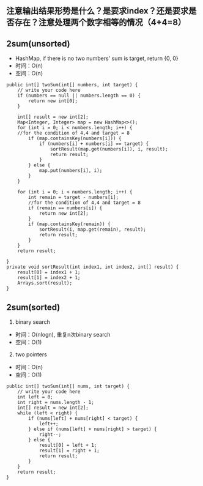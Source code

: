 注意输出结果形势是什么？是要求index？还是要求是否存在？注意处理两个数字相等的情况（4+4=8）
----
2sum(unsorted)
----
* HashMap, if there is no two numbers' sum is target, return {0, 0}
* 时间：O(n)
* 空间：O(n)
````
public int[] twoSum(int[] numbers, int target) {
    // write your code here
    if (numbers == null || numbers.length == 0) {
        return new int[0];
    }

    int[] result = new int[2];
    Map<Integer, Integer> map = new HashMap<>();
    for (int i = 0; i < numbers.length; i++) {
    //for the condition of 4,4 and target = 8
        if (map.containsKey(numbers[i])) {
            if (numbers[i] + numbers[i] == target) {
                sortResult(map.get(numbers[i]), i, result);
                return result;
            }
        } else {
            map.put(numbers[i], i);
        }
    }

    for (int i = 0; i < numbers.length; i++) {
        int remain = target - numbers[i];
        //for the condition of 4,4 and target = 8
        if (remain == numbers[i]) {
            return new int[2];
        }
        if (map.containsKey(remain)) {
            sortResult(i, map.get(remain), result);
            return result;
        }
    }
    return result;

}
private void sortResult(int index1, int index2, int[] result) {
    result[0] = index1 + 1;
    result[1] = index2 + 1;
    Arrays.sort(result);
}
````

2sum(sorted)
----
1. binary search
* 时间：O(nlogn), 重复n次binary search
* 空间：O(1)
2. two pointers
* 时间：O(n)
* 空间：O(1)
```
public int[] twoSum(int[] nums, int target) {
    // write your code here
    int left = 0;
    int right = nums.length - 1;
    int[] result = new int[2];
    while (left < right) {
        if (nums[left] + nums[right] < target) {
            left++;
        } else if (nums[left] + nums[right] > target) {
            right--;
        } else {
            result[0] = left + 1;
            result[1] = right + 1;
            return result;
        }
    }
    return result;
}
```

